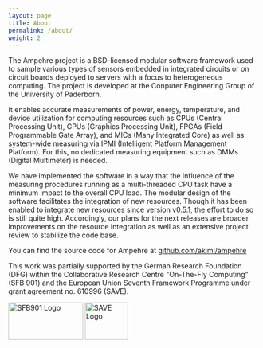 ```yaml
---
layout: page
title: About
permalink: /about/
weight: 2
---
```


The Ampehre project is a BSD-licensed modular software framework used to sample various types of sensors embedded in integrated circuits or on circuit boards
deployed to servers with a focus to heterogeneous computing. The project is developed at the Conputer Engineering Group of the University of Paderborn.

It enables accurate measurements of power, energy, temperature, and device utilization for computing resources such as CPUs (Central Processing Unit),
GPUs (Graphics Processing Unit), FPGAs (Field Programmable Gate Array), and MICs (Many Integrated Core) as well as system-wide measuring via IPMI (Intelligent Platform Management Platform).
For this, no dedicated measuring equipment such as DMMs (Digital Multimeter) is needed.

We have implemented the software in a way that the influence of the measuring procedures running as a multi-threaded CPU task have a minimum impact to the overall CPU load.
The modular design of the software facilitates the integration of new resources.
Though it has been enabled to integrate new resources since version v0.5.1, the effort to do so is still quite high.
Accordingly, our plans for the next releases are broader improvements on the resource integration as well as an extensive project review to stabilize the code base.

You can find the source code for Ampehre at [github.com/akiml/ampehre](https://github.com/akiml/ampehre)

This work was partially supported by the German Research Foundation (DFG) within the Collaborative Research Centre "On-The-Fly Computing" (SFB 901) and the European Union Seventh Framework Programme under grant agreement no. 610996 (SAVE).

<a href="http://sfb901.uni-paderborn.de"><img src="{{ site.baseurl }}/assets/sfb901_logo.png" alt="SFB901 Logo" width="150" height="75"></a>
<a href="http://www.fp7-save.eu"><img src="{{ site.baseurl }}/assets/save_logo.png" alt="SAVE Logo" width="86" height="75"></a>
